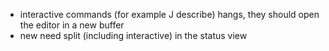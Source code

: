- interactive commands (for example J describe) hangs, they should open the editor in a new buffer
- new need split (including interactive) in the status view

